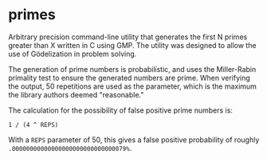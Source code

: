
# primes

Arbitrary precision command-line utility that generates the first N primes
greater than X written in C using GMP. The utility was designed to allow the use
of Gödelization in problem solving.

The generation of prime numbers is probabilistic, and uses the Miller-Rabin
primality test to ensure the generated numbers are prime. When verifying the
output, 50 repetitions are used as the parameter, which is the maximum the
library authors deemed "reasonable."

The calculation for the possibility of false positive prime numbers is:

```
1 / (4 ^ REPS)
```

With a `REPS` parameter of 50, this gives a false positive probability of
roughly `.00000000000000000000000000000079%`.


